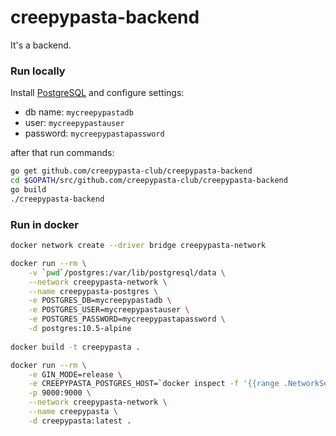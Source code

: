 # creepypasta-backend

It's a backend.

### Run locally

Install [PostgreSQL](https://www.postgresql.org/download/) and configure settings:

- db name: `mycreepypastadb`
- user: `mycreepypastauser`
- password: `mycreepypastapassword`

after that run commands:

```bash
go get github.com/creepypasta-club/creepypasta-backend
cd $GOPATH/src/github.com/creepypasta-club/creepypasta-backend
go build
./creepypasta-backend
```

### Run in docker

```bash
docker network create --driver bridge creepypasta-network

docker run --rm \
    -v `pwd`/postgres:/var/lib/postgresql/data \
    --network creepypasta-network \
    --name creepypasta-postgres \
    -e POSTGRES_DB=mycreepypastadb \
    -e POSTGRES_USER=mycreepypastauser \
    -e POSTGRES_PASSWORD=mycreepypastapassword \
    -d postgres:10.5-alpine
    
docker build -t creepypasta .

docker run --rm \
    -e GIN_MODE=release \
    -e CREEPYPASTA_POSTGRES_HOST=`docker inspect -f '{{range .NetworkSettings.Networks}}{{.IPAddress}}{{end}}' creepypasta-postgres` \
    -p 9000:9000 \
    --network creepypasta-network \
    --name creepypasta \
    -d creepypasta:latest .
```
